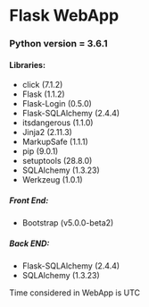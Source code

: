 # Flask WebApp
 
### Python version = 3.6.1

#### Libraries:
 - click (7.1.2)
 - Flask (1.1.2)
 - Flask-Login (0.5.0)
 - Flask-SQLAlchemy (2.4.4)
 - itsdangerous (1.1.0)
 - Jinja2 (2.11.3)
 - MarkupSafe (1.1.1)
 - pip (9.0.1)
 - setuptools (28.8.0)
 - SQLAlchemy (1.3.23)
 - Werkzeug (1.0.1)

##### Front End:
 - Bootstrap (v5.0.0-beta2)
##### Back END:
 - Flask-SQLAlchemy (2.4.4)
 - SQLAlchemy (1.3.23)

Time considered in WebApp is UTC
